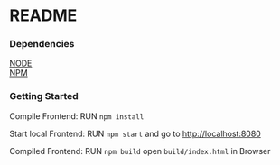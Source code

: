 # README

### Dependencies

[NODE](https://nodejs.org/en/)<br/>
[NPM](https://kitematic.com/)<br/>

### Getting Started

Compile Frontend:
RUN `npm install`

Start local Frontend:
RUN `npm start` and go to [http://localhost:8080](http://localhost:8080)


Compiled Frontend:
RUN `npm build`
open `build/index.html` in Browser
